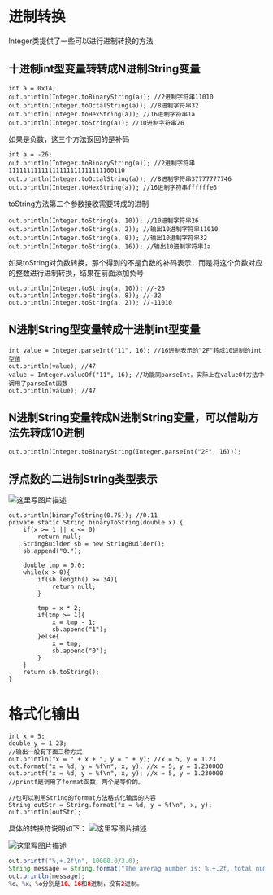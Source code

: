 # 进制转换
Integer类提供了一些可以进行进制转换的方法
## 十进制int型变量转转成N进制String变量

```
int a = 0x1A;
out.println(Integer.toBinaryString(a)); //2进制字符串11010
out.println(Integer.toOctalString(a)); //8进制字符串32
out.println(Integer.toHexString(a)); //16进制字符串1a
out.println(Integer.toString(a)); //10进制字符串26
```
如果是负数，这三个方法返回的是补码
```
int a = -26;
out.println(Integer.toBinaryString(a)); //2进制字符串11111111111111111111111111100110
out.println(Integer.toOctalString(a)); //8进制字符串37777777746
out.println(Integer.toHexString(a)); //16进制字符串ffffffe6
```
toString方法第二个参数接收需要转成的进制
```
out.println(Integer.toString(a, 10)); //10进制字符串26
out.println(Integer.toString(a, 2)); //输出10进制字符串11010
out.println(Integer.toString(a, 8)); //输出10进制字符串32
out.println(Integer.toString(a, 16)); //输出10进制字符串1a
```
如果toString对负数转换，那个得到的不是负数的补码表示，而是将这个负数对应的整数进行进制转换，结果在前面添加负号

```
out.println(Integer.toString(a, 10)); //-26
out.println(Integer.toString(a, 8)); //-32
out.println(Integer.toString(a, 2)); //-11010
```



##  N进制String型变量转成十进制int型变量

```
int value = Integer.parseInt("11", 16); //16进制表示的"2F"转成10进制的int型值
out.println(value); //47
value = Integer.valueOf("11", 16); //功能同parseInt，实际上在valueOf方法中调用了parseInt函数
out.println(value); //47
```



##  N进制String变量转成N进制String变量，可以借助方法先转成10进制

```
out.println(Integer.toBinaryString(Integer.parseInt("2F", 16)));
```


##  浮点数的二进制String类型表示

![这里写图片描述](http://img.blog.csdn.net/20180326154058348?watermark/2/text/aHR0cDovL2Jsb2cuY3Nkbi5uZXQvemh6aDQwMg==/font/5a6L5L2T/fontsize/400/fill/I0JBQkFCMA==/dissolve/70/gravity/SouthEast)
```
out.println(binaryToString(0.75)); //0.11
private static String binaryToString(double x) {
    if(x >= 1 || x <= 0)
        return null;
    StringBuilder sb = new StringBuilder();
    sb.append("0.");

    double tmp = 0.0;
    while(x > 0){
        if(sb.length() >= 34){
            return null;
        }

        tmp = x * 2;
        if(tmp >= 1){
            x = tmp - 1;
            sb.append("1");
        }else{
            x = tmp;
            sb.append("0");
        }
    }
    return sb.toString();
}

```



#  格式化输出

```
int x = 5;
double y = 1.23;
//输出一般有下面三种方式
out.println("x = " + x + ", y = " + y); //x = 5, y = 1.23
out.format("x = %d, y = %f\n", x, y); //x = 5, y = 1.230000
out.printf("x = %d, y = %f\n", x, y); //x = 5, y = 1.230000
//printf是调用了format函数，两个是等价的。

//也可以利用String的format方法格式化输出的内容
String outStr = String.format("x = %d, y = %f\n", x, y);
out.println(outStr);
```


具体的转换符说明如下：
![这里写图片描述](D:\git\distributed-system-handbook\8实习准备\corejava\assets\20180326154326968.png)



![这里写图片描述](D:\git\distributed-system-handbook\8实习准备\corejava\assets\20180326154337503.png)



```java
out.printf("%,+.2f\n", 10000.0/3.0);
String message = String.format("The averag number is: %,+.2f, total number: %d ", 10000.0/3, 10000);
out.println(message);
%d、%x、%o分别是10、16和8进制，没有2进制。
```

